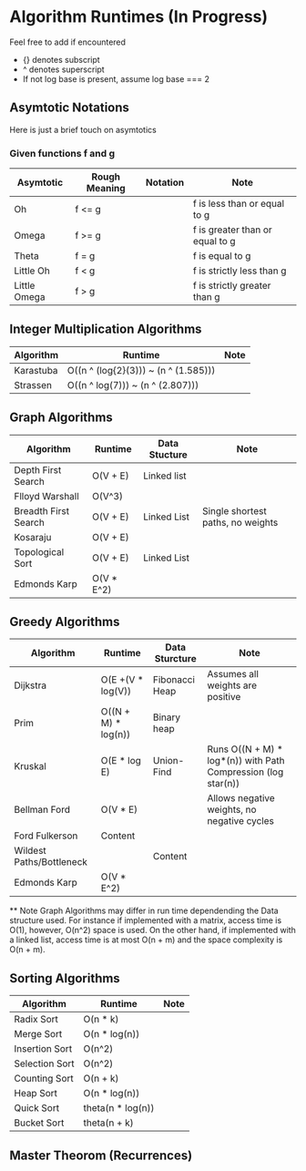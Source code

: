 # Algorithm Runtimes (In Progress) 

Feel free to add if encountered 
* {} denotes subscript 
* ^ denotes superscript 
* If not log base is present, assume log base === 2 

## Asymtotic Notations 
Here is just a brief touch on asymtotics </br>
### Given functions f and g 

|  Asymtotic | Rough Meaning | Notation | Note
| ------------- | ------------- | ------------- | ------------- |
|  Oh           |  f <= g   |       |  f is less than or equal to g     |
|  Omega        |  f >= g   |       |  f is greater than or equal to g | 
|  Theta        |  f = g    |       |  f is equal to g     | 
|  Little Oh    |  f < g    |       |  f is strictly less than  g  |
|  Little Omega | f > g     |       |  f is strictly greater than  g    | 

## Integer Multiplication Algorithms 

| Algorithm  | Runtime | Note 
| ------------- | ------------- | ------------- |
|  Karastuba    | O((n ^ (log{2}(3))) ~ (n ^ (1.585))) |               |
|  Strassen     | O((n ^ log(7))) ~ (n ^ (2.807)))     |               | 


## Graph Algorithms

| Algorithm  | Runtime | Data Stucture | Note 
| ------------- | ------------- | ------------- | ------------- |
| Depth First Search   |  O(V + E)   | Linked list     |
| Flloyd Warshall      | O(V^3)     |               |
| Breadth First Search | O(V + E)    |  Linked List  | Single shortest paths, no weights   |
| Kosaraju             | O(V + E)    |               |
| Topological Sort     | O(V + E)     | Linked List            |
| Edmonds Karp         | O(V * E^2)  |               |

## Greedy Algorithms

| Algorithm  | Runtime |  Data Sturcture  |Note 
| ------------- | ------------- | ------------- | ------------- |
| Dijkstra            | O(E +(V * log(V)) | Fibonacci Heap | Assumes all weights are positive|
| Prim                | O((N + M) * log(n))  | Binary heap |                               |
| Kruskal             | O(E * log E)  |  Union-Find  |  Runs O((N + M) * log*(n)) with Path Compression (log star(n))| 
| Bellman Ford        | O(V * E)       |               | Allows negative weights, no negative cycles |
| Ford Fulkerson      | Content       |               |         |
| Wildest Paths/Bottleneck    |               |   Content  |   |             
| Edmonds Karp        | O(V * E^2)    |               |             | 

** Note Graph Algorithms may differ in run time dependending the Data structure used.
For instance if implemented with a matrix, access time is O(1), however, O(n^2) space
is used. On the other hand, if implemented with a linked list, access time is at most 
O(n + m) and the space complexity is O(n + m). 

## Sorting Algorithms 

| Algorithm  | Runtime | Note 
| ------------- | ------------- | ------------- |
| Radix Sort      | O(n * k)        |               |
| Merge Sort      | O(n * log(n))   |               |
| Insertion Sort  | O(n^2)          |               |
| Selection Sort  | O(n^2)          |               |
| Counting Sort   | O(n + k)        |               |
| Heap Sort       | O(n * log(n))   |               |
| Quick Sort      | theta(n * log(n)) |               |
| Bucket Sort     | theta(n + k)    |               |

## Master Theorom (Recurrences)




